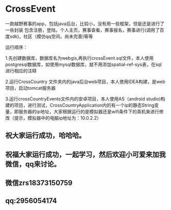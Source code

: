 # CrossEvent

一款越野赛事的app，包括java后台，比较小，没有用一些框架，但是还是进行了一些封装
包含注册，登陆，个人主页，赛事查看，赛事报名，赛事进行(调用了百度sdk)，社区（模仿qq空间，尚未完善)等等  

运行顺序：  

1.先创建数据库，数据库名为webgis,再执行crossEvent.sql文件，本人使用postgresql数据库，如使用mysql数据库，就不用添加spatial-ref-sys表，在sql进行相应的注释  

2.运行CrossCountry 文件夹内的java后台web项目，本人使用IDEA构建，是web项目，启动tomcat服务器  

3.运行crossCountryEvents文件内的安卓项目，本人使用AS（android studio)构建的项目，进行测试，CrossCountryApplication内的有一个ip的静态String变量，即服务器的ip地址，大家根据运行的是模拟器还是wifi条件下的真机来进行修改（提示，模拟器中的电脑ip地址为：10.0.2.2）



##  祝大家运行成功，哈哈哈。
##  祝福大家运行成功，一起学习，然后欢迎小可爱来加我微信，qq来讨论。
##  微信zrs18373150759   
##  qq:2956054174  
